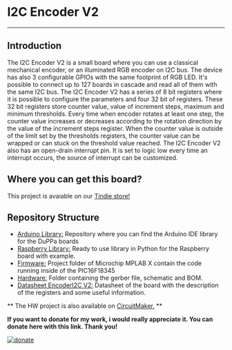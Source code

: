 # I2C Encoder V2
--------------------------------------------------------------------------------


## Introduction

The I2C Encoder V2 is a small board where you can use a classical mechanical encoder, or an illuminated RGB encoder on I2C bus.
The device has also 3 configurable GPIOs with the same footprint of RGB LED. It's possible to connect up to 127 boards in cascade and read all of them with the same I2C bus.
The I2C Encoder V2 has a series of 8 bit registers where it is possible to configure  the parameters and four 32 bit of registers. These 32 bit registers store counter value, value of increment steps, maximum and minimum thresholds.
Every time when encoder rotates at least one step, the counter value increases or decreases according to the rotation direction by the value of the increment steps register.
When the counter value is outside of the limit set by the thresholds registers, the counter value can be wrapped or can stuck on the threshold value reached.
The I2C Encoder V2 also has an open-drain interrupt pin. It is set to logic low every time an interrupt occurs, the source of interrupt can be customized.

## Where you can get this board?
This project is avaiable on our [Tindie store!](https://www.tindie.com/products/Saimon/i2c-encoder-v2/)



## Repository Structure
* [Arduino Library:](https://github.com/Fattoresaimon/ArduinoDuPPaLib) Repository where you can find the Arduino IDE library for the DuPPa boards
* [Raspberry Library:](/Raspberry%20Library) Ready to use library in Python for the Raspberry board with example.
* [Firmware:](/Firmware) Project folder of Microchip MPLAB X contain the code running inside of the PIC16F18345
* [Hardware:](/Hardware) Folder containing the gerber file, schematic and BOM. 
* [Datasheet EncoderI2C V2:](EncoderI2CV2_v1.6.pdf) Datasheet of the board with the description of the registers and some useful information.

** The HW project is also available on [CircuitMaker.](https://workspace.circuitmaker.com/Projects/Details/Simone--Caron/I2C-Encoder-V2) **


**If you want to donate for my work, i would really appreciate it. You can donate here with this link. Thank you!**

[![donate](https://www.paypalobjects.com/en_US/i/btn/btn_donateCC_LG.gif)](https://www.paypal.com/cgi-bin/webscr?cmd=_s-xclick&hosted_button_id=5DX7BCX7JD5SL)
